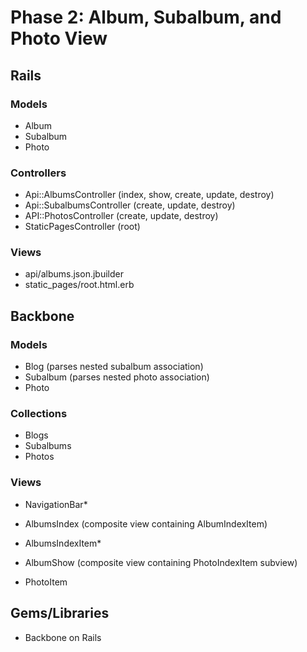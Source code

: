 # Phase 2: Album, Subalbum, and Photo View

## Rails
### Models
* Album
* Subalbum
* Photo

### Controllers
* Api::AlbumsController (index, show, create, update, destroy)
* Api::SubalbumsController (create, update, destroy)
* API::PhotosController (create, update, destroy)
* StaticPagesController (root)

### Views
* api/albums.json.jbuilder
* static_pages/root.html.erb

## Backbone
### Models
* Blog (parses nested subalbum association)
* Subalbum (parses nested photo association)
* Photo


### Collections
* Blogs
* Subalbums
* Photos

### Views
* NavigationBar* 

* AlbumsIndex (composite view containing AlbumIndexItem)
* AlbumsIndexItem* 

* AlbumShow (composite view containing PhotoIndexItem subview)
* PhotoItem

## Gems/Libraries
* Backbone on Rails
